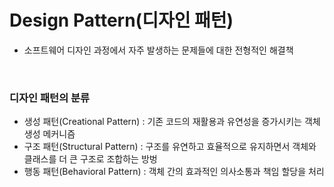 # Design Pattern(디자인 패턴)
- 소프트웨어 디자인 과정에서 자주 발생하는 문제들에 대한 전형적인 해결책

<br>


### 디자인 패턴의 분류
- 생성 패턴(Creational Pattern) : 기존 코드의 재활용과 유연성을 증가시키는 객체 생성 메커니즘
- 구조 패턴(Structural Pattern) : 구조를 유연하고 효율적으로 유지하면서 객체와 클래스를 더 큰 구조로 조합하는 방벙
- 행동 패턴(Behavioral Pattern) : 객체 간의 효과적인 의사소통과 책임 할당을 처리
